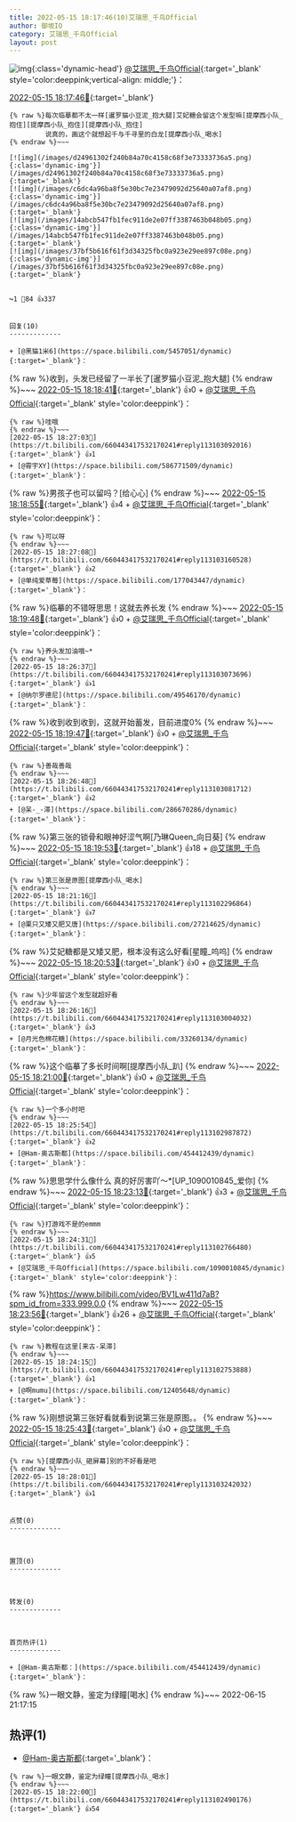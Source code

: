 ```yaml
---
title: 2022-05-15 18:17:46(10)艾瑞思_千鸟Official
author: 御坂IO
category: 艾瑞思_千鸟Official
layout: post
---
```


![img](/images/7e08840c56f251de28bdf766b647bd5fe9a5d50a.jpg){:class='dynamic-head'}
[@艾瑞思_千鸟Official](https://space.bilibili.com/1090010845/dynamic){:target='_blank' style='color:deeppink;vertical-align: middle;'}：

[2022-05-15 18:17:46🔗](https://t.bilibili.com/660443417532170241){:target='_blank'}

~~~
{% raw %}每次临摹都不太一样[暹罗猫小豆泥_抱大腿]艾妃糖会留这个发型嘛[提摩西小队_抱住][提摩西小队_抱住][提摩西小队_抱住]
         说真的，画这个就想起千与千寻里的白龙[提摩西小队_喝水]
{% endraw %}~~~

[![img](/images/d24961302f240b84a70c4158c68f3e73333736a5.png){:class='dynamic-img'}](/images/d24961302f240b84a70c4158c68f3e73333736a5.png){:target='_blank'}
[![img](/images/c6dc4a96ba8f5e30bc7e23479092d25640a07af8.png){:class='dynamic-img'}](/images/c6dc4a96ba8f5e30bc7e23479092d25640a07af8.png){:target='_blank'}
[![img](/images/14abcb547fb1fec911de2e07ff3387463b048b05.png){:class='dynamic-img'}](/images/14abcb547fb1fec911de2e07ff3387463b048b05.png){:target='_blank'}
[![img](/images/37bf5b616f61f3d34325fbc0a923e29ee897c08e.png){:class='dynamic-img'}](/images/37bf5b616f61f3d34325fbc0a923e29ee897c08e.png){:target='_blank'}


↪️1 💬84 👍337


回复(10)
-------------

+ [@黑猫1米6](https://space.bilibili.com/5457051/dynamic){:target='_blank'}：
~~~
{% raw %}收到，头发已经留了一半长了[暹罗猫小豆泥_抱大腿]
{% endraw %}~~~
[2022-05-15 18:18:41🔗](https://t.bilibili.com/660443417532170241#reply113102096976){:target='_blank'} 👍0
    + [@艾瑞思_千鸟Official](https://space.bilibili.com/1090010845/dynamic){:target='_blank' style='color:deeppink'}：
~~~
{% raw %}哇哦
{% endraw %}~~~
[2022-05-15 18:27:03🔗](https://t.bilibili.com/660443417532170241#reply113103092016){:target='_blank'} 👍1
+ [@霄宇XY](https://space.bilibili.com/586771509/dynamic){:target='_blank'}：
~~~
{% raw %}男孩子也可以留吗？[给心心]
{% endraw %}~~~
[2022-05-15 18:18:55🔗](https://t.bilibili.com/660443417532170241#reply113102107104){:target='_blank'} 👍4
    + [@艾瑞思_千鸟Official](https://space.bilibili.com/1090010845/dynamic){:target='_blank' style='color:deeppink'}：
~~~
{% raw %}可以呀
{% endraw %}~~~
[2022-05-15 18:27:08🔗](https://t.bilibili.com/660443417532170241#reply113103160528){:target='_blank'} 👍2
+ [@单纯爱草莓](https://space.bilibili.com/177043447/dynamic){:target='_blank'}：
~~~
{% raw %}临摹的不错呀思思！这就去养长发
{% endraw %}~~~
[2022-05-15 18:19:48🔗](https://t.bilibili.com/660443417532170241#reply113102148672){:target='_blank'} 👍0
    + [@艾瑞思_千鸟Official](https://space.bilibili.com/1090010845/dynamic){:target='_blank' style='color:deeppink'}：
~~~
{% raw %}养头发加油哦~*
{% endraw %}~~~
[2022-05-15 18:26:37🔗](https://t.bilibili.com/660443417532170241#reply113103073696){:target='_blank'} 👍1
+ [@纳尔罗德尼](https://space.bilibili.com/49546170/dynamic){:target='_blank'}：
~~~
{% raw %}收到收到收到，这就开始蓄发，目前进度0%
{% endraw %}~~~
[2022-05-15 18:19:47🔗](https://t.bilibili.com/660443417532170241#reply113102200752){:target='_blank'} 👍0
    + [@艾瑞思_千鸟Official](https://space.bilibili.com/1090010845/dynamic){:target='_blank' style='color:deeppink'}：
~~~
{% raw %}善哉善哉
{% endraw %}~~~
[2022-05-15 18:26:48🔗](https://t.bilibili.com/660443417532170241#reply113103081712){:target='_blank'} 👍2
+ [@呆-_-滞](https://space.bilibili.com/286670286/dynamic){:target='_blank'}：
~~~
{% raw %}第三张的锁骨和眼神好涩气啊[乃琳Queen_向日葵]
{% endraw %}~~~
[2022-05-15 18:19:53🔗](https://t.bilibili.com/660443417532170241#reply113102205520){:target='_blank'} 👍18
    + [@艾瑞思_千鸟Official](https://space.bilibili.com/1090010845/dynamic){:target='_blank' style='color:deeppink'}：
~~~
{% raw %}第三张是原图[提摩西小队_喝水]
{% endraw %}~~~
[2022-05-15 18:21:16🔗](https://t.bilibili.com/660443417532170241#reply113102296864){:target='_blank'} 👍7
+ [@栗只又矮又肥又唐](https://space.bilibili.com/27214625/dynamic){:target='_blank'}：
~~~
{% raw %}艾妃糖都是又矮又肥，根本没有这么好看[星瞳_呜呜]
{% endraw %}~~~
[2022-05-15 18:20:53🔗](https://t.bilibili.com/660443417532170241#reply113102279856){:target='_blank'} 👍0
    + [@艾瑞思_千鸟Official](https://space.bilibili.com/1090010845/dynamic){:target='_blank' style='color:deeppink'}：
~~~
{% raw %}少年留这个发型就超好看
{% endraw %}~~~
[2022-05-15 18:26:16🔗](https://t.bilibili.com/660443417532170241#reply113103004032){:target='_blank'} 👍3
+ [@月光色棉花糖](https://space.bilibili.com/33260134/dynamic){:target='_blank'}：
~~~
{% raw %}这个临摹了多长时间啊[提摩西小队_趴]
{% endraw %}~~~
[2022-05-15 18:21:00🔗](https://t.bilibili.com/660443417532170241#reply113102285120){:target='_blank'} 👍0
    + [@艾瑞思_千鸟Official](https://space.bilibili.com/1090010845/dynamic){:target='_blank' style='color:deeppink'}：
~~~
{% raw %}一个多小时吧
{% endraw %}~~~
[2022-05-15 18:25:54🔗](https://t.bilibili.com/660443417532170241#reply113102987872){:target='_blank'} 👍2
+ [@Ham-奥古斯都](https://space.bilibili.com/454412439/dynamic){:target='_blank'}：
~~~
{% raw %}思思学什么像什么 真的好厉害吖～*[UP_1090010845_爱你]
{% endraw %}~~~
[2022-05-15 18:23:13🔗](https://t.bilibili.com/660443417532170241#reply113102613504){:target='_blank'} 👍3
    + [@艾瑞思_千鸟Official](https://space.bilibili.com/1090010845/dynamic){:target='_blank' style='color:deeppink'}：
~~~
{% raw %}打游戏不是的emmm
{% endraw %}~~~
[2022-05-15 18:24:31🔗](https://t.bilibili.com/660443417532170241#reply113102766480){:target='_blank'} 👍5
+ [@艾瑞思_千鸟Official](https://space.bilibili.com/1090010845/dynamic){:target='_blank' style='color:deeppink'}：
~~~
{% raw %}https://www.bilibili.com/video/BV1Lw411d7aB?spm_id_from=333.999.0.0
{% endraw %}~~~
[2022-05-15 18:23:56🔗](https://t.bilibili.com/660443417532170241#reply113102740416){:target='_blank'} 👍26
    + [@艾瑞思_千鸟Official](https://space.bilibili.com/1090010845/dynamic){:target='_blank' style='color:deeppink'}：
~~~
{% raw %}教程在这里[来古-呆滞]
{% endraw %}~~~
[2022-05-15 18:24:15🔗](https://t.bilibili.com/660443417532170241#reply113102753888){:target='_blank'} 👍1
+ [@啊mumu](https://space.bilibili.com/12405648/dynamic){:target='_blank'}：
~~~
{% raw %}刚想说第三张好看就看到说第三张是原图。。
{% endraw %}~~~
[2022-05-15 18:25:43🔗](https://t.bilibili.com/660443417532170241#reply113102978976){:target='_blank'} 👍0
    + [@艾瑞思_千鸟Official](https://space.bilibili.com/1090010845/dynamic){:target='_blank' style='color:deeppink'}：
~~~
{% raw %}[提摩西小队_砸屏幕]别的不好看是吧
{% endraw %}~~~
[2022-05-15 18:28:01🔗](https://t.bilibili.com/660443417532170241#reply113103242032){:target='_blank'} 👍1


点赞(0)
-------------



置顶(0)
-------------



转发(0)
-------------



首页热评(1)
-------------

+ [@Ham-奥古斯都：](https://space.bilibili.com/454412439/dynamic){:target='_blank'}：
~~~
{% raw %}一眼文静，鉴定为绿瞳[喝水]
{% endraw %}~~~
2022-06-15 21:17:15


热评(1)
-------------

+ [@Ham-奥古斯都](https://space.bilibili.com/454412439/dynamic){:target='_blank'}：
~~~
{% raw %}一眼文静，鉴定为绿瞳[提摩西小队_喝水]
{% endraw %}~~~
[2022-05-15 18:22:00🔗](https://t.bilibili.com/660443417532170241#reply113102490176){:target='_blank'} 👍54


